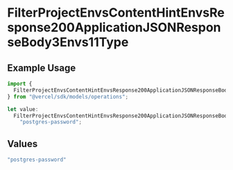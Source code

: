 # FilterProjectEnvsContentHintEnvsResponse200ApplicationJSONResponseBody3Envs11Type

## Example Usage

```typescript
import {
  FilterProjectEnvsContentHintEnvsResponse200ApplicationJSONResponseBody3Envs11Type,
} from "@vercel/sdk/models/operations";

let value:
  FilterProjectEnvsContentHintEnvsResponse200ApplicationJSONResponseBody3Envs11Type =
    "postgres-password";
```

## Values

```typescript
"postgres-password"
```